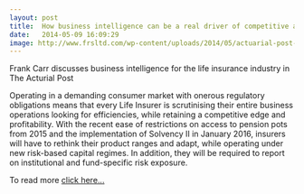 ```yaml
---
layout: post
title:  How business intelligence can be a real driver of competitive advantage for life insurers
date:   2014-05-09 16:09:29
image: http://www.frsltd.com/wp-content/uploads/2014/05/actuarial-post-logo.jpg
---
```


Frank Carr discusses business intelligence for the life insurance industry in The Acturial Post

Operating in a demanding consumer market with onerous regulatory obligations means that every Life Insurer is scrutinising their entire business operations looking for efficiencies, while retaining a competitive edge and profitability. With the recent ease of restrictions on access to pension pots from 2015 and the implementation of Solvency II in January 2016, insurers will have to rethink their product ranges and adapt, while operating under new risk-based capital regimes. In addition, they will be required to report on institutional and fund-specific risk exposure.

To read more [click here...](http://www.frsltd.com/wp-content/uploads/2014/05/Actuarial-Post-FRS-article.pdf)

